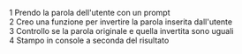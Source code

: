 1 Prendo la parola dell'utente con un prompt <br>
2 Creo una funzione per invertire la parola inserita dall'utente <br>
3 Controllo se la parola originale e quella invertita sono uguali <br>
4 Stampo in console a seconda del risultato <br>